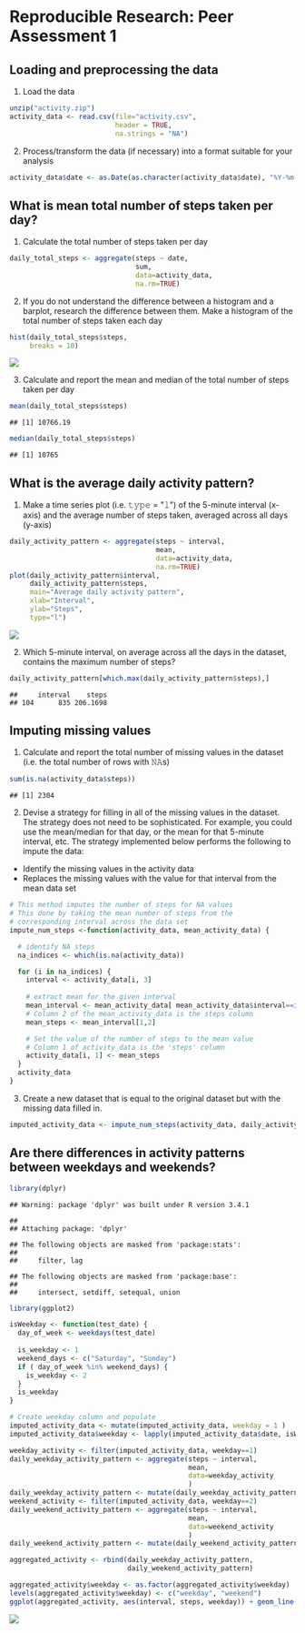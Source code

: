 # Reproducible Research: Peer Assessment 1


## Loading and preprocessing the data

1. Load the data

```r
unzip("activity.zip")
activity_data <- read.csv(file="activity.csv",
                          header = TRUE,
                          na.strings = "NA")
```

2. Process/transform the data (if necessary) into a format suitable for your analysis

```r
activity_data$date <- as.Date(as.character(activity_data$date), "%Y-%m-%d")
```

## What is mean total number of steps taken per day?

1. Calculate the total number of steps taken per day

```r
daily_total_steps <- aggregate(steps ~ date,
                               sum,
                               data=activity_data,
                               na.rm=TRUE)
```

2. If you do not understand the difference between a histogram and a barplot, research the difference between them. Make a histogram of the total number of steps taken each day

```r
hist(daily_total_steps$steps,
     breaks = 10)
```

![](PA1_template_files/figure-html/unnamed-chunk-4-1.png)<!-- -->

3. Calculate and report the mean and median of the total number of steps taken per day

```r
mean(daily_total_steps$steps)
```

```
## [1] 10766.19
```

```r
median(daily_total_steps$steps)
```

```
## [1] 10765
```

## What is the average daily activity pattern?

1. Make a time series plot (i.e. 𝚝𝚢𝚙𝚎 = "𝚕") of the 5-minute interval (x-axis) and the average number of steps taken, averaged across all days (y-axis)

```r
daily_activity_pattern <- aggregate(steps ~ interval,
                                    mean,
                                    data=activity_data,
                                    na.rm=TRUE)
plot(daily_activity_pattern$interval,
     daily_activity_pattern$steps,
     main="Average daily activity pattern",
     xlab="Interval",
     ylab="Steps",
     type="l")
```

![](PA1_template_files/figure-html/unnamed-chunk-6-1.png)<!-- -->

2. Which 5-minute interval, on average across all the days in the dataset, contains the maximum number of steps?

```r
daily_activity_pattern[which.max(daily_activity_pattern$steps),]
```

```
##     interval    steps
## 104      835 206.1698
```


## Imputing missing values

1. Calculate and report the total number of missing values in the dataset (i.e. the total number of rows with 𝙽𝙰s)

```r
sum(is.na(activity_data$steps))
```

```
## [1] 2304
```

2. Devise a strategy for filling in all of the missing values in the dataset. The strategy does not need to be sophisticated. For example, you could use the mean/median for that day, or the mean for that 5-minute interval, etc.
The strategy implemented below performs the following to impute the data:
* Identify the missing values in the activity data
* Replaces the missing values with the value for that interval from the mean data set


```r
# This method imputes the number of steps for NA values
# This done by taking the mean number of steps from the
# corresponding interval across the data set
impute_num_steps <-function(activity_data, mean_activity_data) {

  # identify NA steps
  na_indices <- which(is.na(activity_data))

  for (i in na_indices) {
    interval <- activity_data[i, 3]
    
    # extract mean for the given interval
    mean_interval <- mean_activity_data[ mean_activity_data$interval==interval, ]
    # Column 2 of the mean_activity_data is the steps column
    mean_steps <- mean_interval[1,2]

    # Set the value of the number of steps to the mean value
    # Column 1 of activity_data is the 'steps' column 
    activity_data[i, 1] <- mean_steps
  }
  activity_data
}
```

3. Create a new dataset that is equal to the original dataset but with the missing data filled in.

```r
imputed_activity_data <- impute_num_steps(activity_data, daily_activity_pattern)
```

## Are there differences in activity patterns between weekdays and weekends?

```r
library(dplyr)
```

```
## Warning: package 'dplyr' was built under R version 3.4.1
```

```
## 
## Attaching package: 'dplyr'
```

```
## The following objects are masked from 'package:stats':
## 
##     filter, lag
```

```
## The following objects are masked from 'package:base':
## 
##     intersect, setdiff, setequal, union
```

```r
library(ggplot2)

isWeekday <- function(test_date) {
  day_of_week <- weekdays(test_date)
  
  is_weekday <- 1
  weekend_days <- c("Saturday", "Sunday")
  if ( day_of_week %in% weekend_days) {
    is_weekday <- 2
  }
  is_weekday
}

# Create weekday column and populate
imputed_activity_data <- mutate(imputed_activity_data, weekday = 1 )
imputed_activity_data$weekday <- lapply(imputed_activity_data$date, isWeekday)

weekday_activity <- filter(imputed_activity_data, weekday==1)
daily_weekday_activity_pattern <- aggregate(steps ~ interval,
                                            mean,
                                            data=weekday_activity
                                            )
daily_weekday_activity_pattern <- mutate(daily_weekday_activity_pattern, weekday = 1 )
weekend_activity <- filter(imputed_activity_data, weekday==2)
daily_weekend_activity_pattern <- aggregate(steps ~ interval,
                                            mean,
                                            data=weekend_activity
                                            )
daily_weekend_activity_pattern <- mutate(daily_weekend_activity_pattern, weekday = 2 )

aggregated_activity <- rbind(daily_weekday_activity_pattern,
                             daily_weekend_activity_pattern)

aggregated_activity$weekday <- as.factor(aggregated_activity$weekday)
levels(aggregated_activity$weekday) <- c("weekday", "weekend")
ggplot(aggregated_activity, aes(interval, steps, weekday)) + geom_line() + facet_grid(weekday ~ .) + ggtitle("Weekday vs Weekend Daily Activity Profile")
```

![](PA1_template_files/figure-html/unnamed-chunk-11-1.png)<!-- -->
